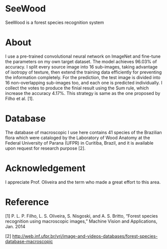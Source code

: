 # SeeWood
SeeWood is a forest species recognition system

# About
I use a pre-trained convolutional neural network on ImageNet and fine-tune the parameters on my own target dataset. The model achieves 96.03% of accuracy. I split every source image into 16 sub-images, taking advantage of isotropy of texture, then extend the training data efficiently for preventing the information completely. For the prediction, the test image is divided into 16 non-overlapping sub-images too, and each one is predicted individually. I collect the votes to produce the finial result using the Sum rule, which increase the accuracy 4.17%. This strategy is same as the one proposed by Filho et al. [1]. 

# Database
The database of macroscopic I use here contains 41 species of the Brazilian flora which were cataloged by the Laboratory of Wood Anatomy at the Federal University of Parana (UFPR)  in Curitiba, Brazil, and it is available upon request for research purpose [2]. 

# Acknowledgement
I appreciate Prof. Oliveira and the term who made a great effort to this area.

# Reference
[1] P. L. P. Filho, L. S. Oliveira, S. Nisgoski, and A. S. Britto, “Forest species recognition using macroscopic images,” Machine Vision and Applications, Jan. 2014

[2] http://web.inf.ufpr.br/vri/image-and-videos-databases/forest-species-database-macroscopic
